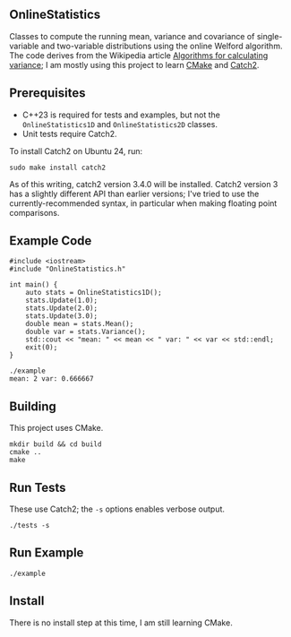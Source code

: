 OnlineStatistics
----------------
Classes to compute the running mean, variance and covariance of single-variable and two-variable distributions
using the online Welford algorithm. The code derives from the Wikipedia article [Algorithms for calculating variance](https://en.wikipedia.org/wiki/Algorithms_for_calculating_variance); I am mostly using this project to learn [CMake](https://cmake.org) and [Catch2](https://github.com/catchorg/Catch2).

Prerequisites
-------------
* C++23 is required for tests and examples, but not the `OnlineStatistics1D` and `OnlineStatistics2D` classes.
* Unit tests require Catch2.

To install Catch2 on Ubuntu 24, run:
```
sudo make install catch2
```
As of this writing, catch2 version 3.4.0 will be installed. Catch2 version 3 has a slightly different API than earlier versions; I've tried to use the currently-recommended syntax, in particular when making floating point comparisons.

Example Code
------------
```
#include <iostream>
#include "OnlineStatistics.h"

int main() {
    auto stats = OnlineStatistics1D();
    stats.Update(1.0);
    stats.Update(2.0);
    stats.Update(3.0);
    double mean = stats.Mean();
    double var = stats.Variance();
    std::cout << "mean: " << mean << " var: " << var << std::endl;
    exit(0);
}
```
```
./example
mean: 2 var: 0.666667
```


Building
--------
This project uses CMake.
```
mkdir build && cd build
cmake ..
make
```

Run Tests
---------
These use Catch2; the `-s` options enables verbose output.
```
./tests -s
```

Run Example
-----------
```
./example
```

Install
-------
There is no install step at this time, I am still learning CMake.
